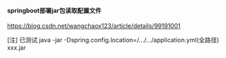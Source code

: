 #### springboot部署jar包读取配置文件

<https://blog.csdn.net/wangchaox123/article/details/99191001>

[注] 已测试 java -jar -Dspring.config.location=/.../.../application.yml(全路径) xxx.jar   